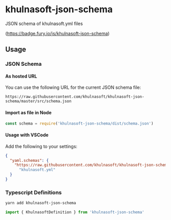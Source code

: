 # khulnasoft-json-schema

JSON schema of khulnasoft.yml files

(https://badge.fury.io/js/khulnasoft-json-schema)

## Usage

### JSON Schema

#### As hosted URL

You can use the following URL for the current JSON schema file:

```
https://raw.githubusercontent.com/khulnasoft/khulnasoft-json-schema/master/src/schema.json
```

#### Import as file in Node

```js
const schema = require('khulnasoft-json-schema/dist/schema.json')
```

#### Usage with VSCode

Add the following to your settings:

```json
{
  "yaml.schemas": {
    "https://raw.githubusercontent.com/khulnasoft/khulnasoft-json-schema/master/src/schema.json":
      "khulnasoft.yml"
  }
}
```

### Typescript Definitions

```sh
yarn add khulnasoft-json-schema
```

```ts
import { KhulnasoftDefinition } from 'khulnasoft-json-schema'
```
